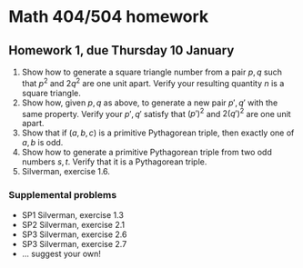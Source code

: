 # Math 404/504 homework

## Homework 1, due Thursday 10 January

1. Show how to generate a square triangle number from a pair $p,q$ such that $p^2$ and $2q^2$ are one unit apart. Verify your resulting quantity $n$ is a square triangle.
2. Show how, given $p,q$ as above, to generate a new pair $p',q'$ with the same property. Verify your $p',q'$ satisfy that $(p')^2$ and $2(q')^2$ are one unit apart.
3. Show that if $(a,b,c)$ is a primitive Pythagorean triple, then exactly one of $a,b$ is odd.
4. Show how to generate a primitive Pythagorean triple from two odd numbers $s,t$. Verify that it is a Pythagorean triple.
5. Silverman, exercise 1.6.

### Supplemental problems

* SP1 Silverman, exercise 1.3
* SP2 Silverman, exercise 2.1
* SP3 Silverman, exercise 2.6
* SP3 Silverman, exercise 2.7
* ... suggest your own!


<script>
window.MathJax = {
  tex: {
    inlineMath: [['$','$'], ['\\(','\\)']],
    processEscapes: true,
    macros: {
      set: ["{\\left\\{ #1 \\right\\}}", 1],
      abs: ["{\\left| #1 \\right|}", 1],
      lt: ["<"]
    }
  }
};
</script>

<script id="MathJax-script" async src="https://cdn.jsdelivr.net/npm/mathjax@3/es5/tex-chtml.js"></script>
